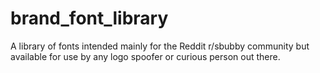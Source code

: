 # brand_font_library
A library of fonts intended mainly for the Reddit r/sbubby community but available for use by any logo spoofer or curious person out there.
